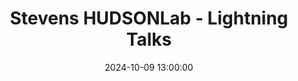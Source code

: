 ---
type: lecture
date: 2024-10-09 13:00:00
title: "Stevens HUDSONLab - Lightning Talks"
thumbnail: 
presenter: HUDSONLab members
links: 
    - url: /assets/2024_10_09_seminar.pdf
      name: slides
    - url: https://github.com/IntelliSys-Lab/Stevens-Hudson-Seminar/blob/master/assets/2024_10_09_seminar.mp4?raw=true
      name: video
---